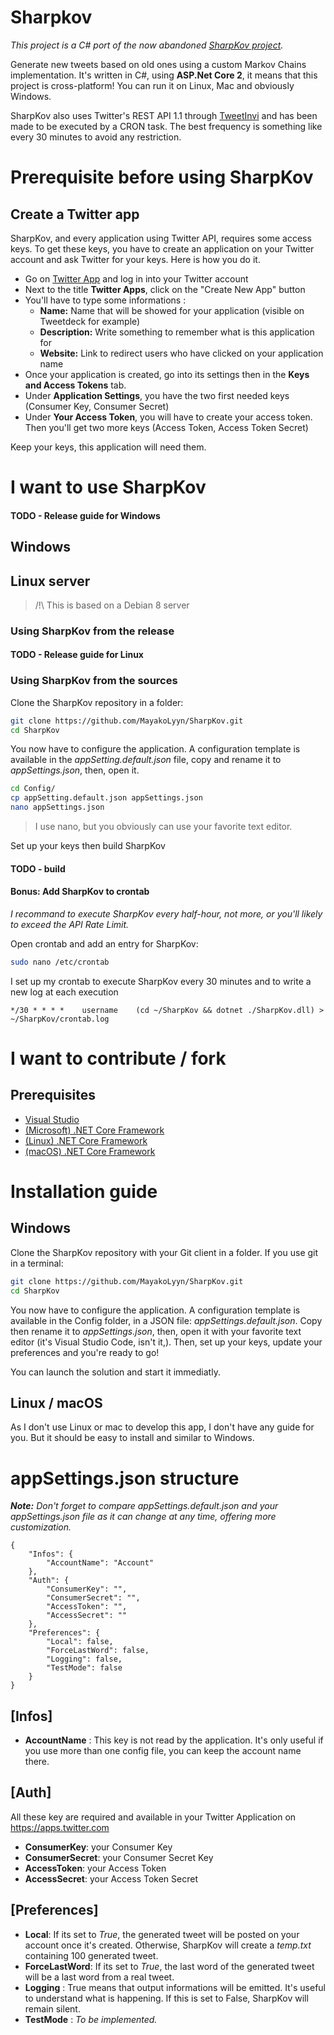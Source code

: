 # Sharpkov
*This project is a C# port of the now abandoned [SharpKov project](https://github.com/MayakoLyyn?tab=repositories).*

Generate new tweets based on old ones using a custom Markov Chains implementation. It's written in C#, using **ASP.Net Core 2**, it means that this project is cross-platform! You can run it on Linux, Mac and obviously Windows.

SharpKov also uses Twitter's REST API 1.1 through [TweetInvi](https://github.com/linvi/tweetinvi/) and has been made to be executed by a CRON task. The best frequency is something like every 30 minutes to avoid any restriction.

# Prerequisite before using SharpKov

## Create a Twitter app
SharpKov, and every application using Twitter API, requires some access keys. To get these keys, you have to create an application on your Twitter account and ask Twitter for your keys. Here is how you do it.

- Go on [Twitter App](https://apps.twitter.com/) and log in into your Twitter account
- Next to the title **Twitter Apps**, click on the "Create New App" button
- You'll have to type some informations :
    - **Name:** Name that will be showed for your application (visible on Tweetdeck for example)
    - **Description:** Write something to remember what is this application for
    - **Website:** Link to redirect users who have clicked on your application name
- Once your application is created, go into its settings then in the **Keys and Access Tokens** tab.
- Under **Application Settings**, you have the two first needed keys (Consumer Key, Consumer Secret)
- Under **Your Access Token**, you will have to create your access token. Then you'll get two more keys (Access Token, Access Token Secret)

Keep your keys, this application will need them.

# I want to use SharpKov
#### TODO - Release guide for Windows

## Windows

## Linux server
> /!\ This is based on a Debian 8 server

### Using SharpKov from the release

#### TODO - Release guide for Linux

### Using SharpKov from the sources

Clone the SharpKov repository in a folder:
```bash
git clone https://github.com/MayakoLyyn/SharpKov.git
cd SharpKov
```

You now have to configure the application. A configuration template is available in the *appSetting.default.json* file, copy and rename it to *appSettings.json*, then, open it.
```bash
cd Config/
cp appSetting.default.json appSettings.json
nano appSettings.json
```
> I use nano, but you obviously can use your favorite text editor.

Set up your keys then build SharpKov

#### TODO - build

#### Bonus: Add SharpKov to crontab
*I recommand to execute SharpKov every half-hour, not more, or you'll likely to exceed the API Rate Limit.*

Open crontab and add an entry for SharpKov:
```bash
sudo nano /etc/crontab
```

I set up my crontab to execute SharpKov every 30 minutes and to write a new log at each execution
```
*/30 * * * *    username    (cd ~/SharpKov && dotnet ./SharpKov.dll) > ~/SharpKov/crontab.log
```

# I want to contribute / fork

## Prerequisites
- [Visual Studio](https://www.visualstudio.com/fr/downloads/)
- [(Microsoft) .NET Core Framework](https://docs.microsoft.com/en-us/dotnet/core/windows-prerequisites?tabs=netcore2x)
- [(Linux) .NET Core Framework](https://docs.microsoft.com/en-us/dotnet/core/linux-prerequisites?tabs=netcore2x)
- [(macOS) .NET Core Framework](https://docs.microsoft.com/en-us/dotnet/core/macos-prerequisites?tabs=netcore2x)

# Installation guide

## Windows

Clone the SharpKov repository with your Git client in a folder. If you use git in a terminal:
```bash
git clone https://github.com/MayakoLyyn/SharpKov.git
cd SharpKov
```

You now have to configure the application. A configuration template is available in the Config folder, in a JSON file: *appSettings.default.json*. Copy then rename it to *appSettings.json*, then, open it with your favorite text editor (it's Visual Studio Code, isn't it,). Then, set up your keys, update your preferences and you're ready to go!

You can launch the solution and start it immediatly.

## Linux / macOS
As I don't use Linux or mac to develop this app, I don't have any guide for you. But it should be easy to install and similar to Windows.

# appSettings.json structure
***Note:** Don't forget to compare appSettings.default.json and your appSettings.json file as it can change at any time, offering more customization.*

    {
        "Infos": {
            "AccountName": "Account"
        },
        "Auth": {
            "ConsumerKey": "",
            "ConsumerSecret": "",
            "AccessToken": "",
            "AccessSecret": ""
        },
        "Preferences": {
            "Local": false,
            "ForceLastWord": false,
            "Logging": false,
            "TestMode": false 
        }
    }

## [Infos]
- **AccountName** : This key is not read by the application. It's only useful if you use more than one config file, you can keep the account name there.

## [Auth]
All these key are required and available in your Twitter Application on https://apps.twitter.com
- **ConsumerKey**: your Consumer Key
- **ConsumerSecret**:  your Consumer Secret Key
- **AccessToken**:  your Access Token
- **AccessSecret**:  your Access Token Secret

## [Preferences]
- **Local**: If its set to *True*, the generated tweet will be posted on your account once it's created. Otherwise, SharpKov will create a *temp.txt* containing 100 generated tweet.
- **ForceLastWord**: If its set to *True*, the last word of the generated tweet will be a last word from a real tweet.
- **Logging** : True means that output informations will be emitted. It's useful to understand what is happening. If this is set to False, SharpKov will remain silent.
- **TestMode** : *To be implemented.*
